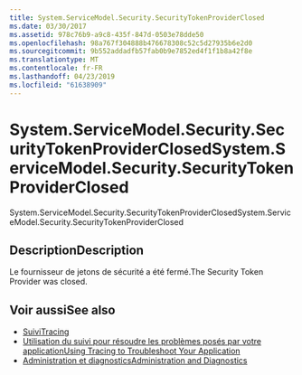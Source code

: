 ```yaml
---
title: System.ServiceModel.Security.SecurityTokenProviderClosed
ms.date: 03/30/2017
ms.assetid: 978c76b9-a9c8-435f-847d-0503e78dde50
ms.openlocfilehash: 98a767f304888b476678308c52c5d27935b6e2d0
ms.sourcegitcommit: 9b552addadfb57fab0b9e7852ed4f1f1b8a42f8e
ms.translationtype: MT
ms.contentlocale: fr-FR
ms.lasthandoff: 04/23/2019
ms.locfileid: "61638909"
---
```

# <a name="systemservicemodelsecuritysecuritytokenproviderclosed"></a><span data-ttu-id="45d38-102">System.ServiceModel.Security.SecurityTokenProviderClosed</span><span class="sxs-lookup"><span data-stu-id="45d38-102">System.ServiceModel.Security.SecurityTokenProviderClosed</span></span>
<span data-ttu-id="45d38-103">System.ServiceModel.Security.SecurityTokenProviderClosed</span><span class="sxs-lookup"><span data-stu-id="45d38-103">System.ServiceModel.Security.SecurityTokenProviderClosed</span></span>  
  
## <a name="description"></a><span data-ttu-id="45d38-104">Description</span><span class="sxs-lookup"><span data-stu-id="45d38-104">Description</span></span>  
 <span data-ttu-id="45d38-105">Le fournisseur de jetons de sécurité a été fermé.</span><span class="sxs-lookup"><span data-stu-id="45d38-105">The Security Token Provider was closed.</span></span>  
  
## <a name="see-also"></a><span data-ttu-id="45d38-106">Voir aussi</span><span class="sxs-lookup"><span data-stu-id="45d38-106">See also</span></span>

- [<span data-ttu-id="45d38-107">Suivi</span><span class="sxs-lookup"><span data-stu-id="45d38-107">Tracing</span></span>](../../../../../docs/framework/wcf/diagnostics/tracing/index.md)
- [<span data-ttu-id="45d38-108">Utilisation du suivi pour résoudre les problèmes posés par votre application</span><span class="sxs-lookup"><span data-stu-id="45d38-108">Using Tracing to Troubleshoot Your Application</span></span>](../../../../../docs/framework/wcf/diagnostics/tracing/using-tracing-to-troubleshoot-your-application.md)
- [<span data-ttu-id="45d38-109">Administration et diagnostics</span><span class="sxs-lookup"><span data-stu-id="45d38-109">Administration and Diagnostics</span></span>](../../../../../docs/framework/wcf/diagnostics/index.md)
